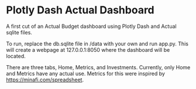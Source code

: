 # Plotly Dash Actual Dashboard
A first cut of an Actual Budget dashboard using Plotly Dash and Actual sqlite files.

To run, replace the db.sqlite file in /data with your own and run app.py. This will create a webpage at 127.0.0.1:8050 where the dashboard will be located.

There are three tabs, Home, Metrics, and Investments. Currently, only Home and Metrics have any actual use. Metrics for this were inspired by https://minafi.com/spreadsheet.
